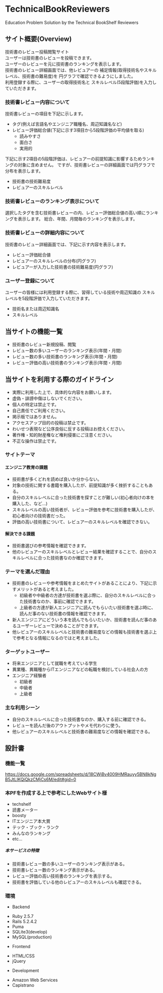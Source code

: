 # TechnicalBookReviewers
Education Problem Solution by the Technical BookShelf Reviewers

## サイト概要(Overview)
技術書のレビュー投稿閲覧サイト  
ユーザーは技術書のレビューを投稿できます。  
ユーザーのレビューを元に技術書のランキングを表示します。  
技術書のレビュー詳細画面では、他レビュアーの
補足情報(取得技術名やスキルレベル、技術書の難易度)を
円グラフで確認できるようにしました。  
利用登録する際に、ユーザーの取得技術名と
スキルレベル(5段階評価)を入力していただきます。

### 技術書レビュー内容について
技術書レビューの項目を下記に示します。
* タグ(例えば言語名やエンジニア職種名、周辺知識名など)
* レビュー評価総合値(下記に示す3項目から5段階評価の平均値を取る)
  * 読みやすさ
  * 面白さ
  * 実用的

下記に示す2項目の5段階評価は、レビュアーの前提知識に影響するためランキングの対象に含めません。
ですが、技術書レビューの詳細画面では円グラフで分布を表示します。
* 技術書の技術難易度
* レビュアーのスキルレベル

### 技術書レビューのランキング表示について
選択したタグを含む技術書レビューの内、レビュー評価総合値の高い順にランキングを表示します。
総合、年間、月間毎のランキングを表示します。

### 技術書レビューの詳細内容について
技術書のレビュー詳細画面では、下記に示す内容を表示します。
* レビュー評価総合値
* レビュアーのスキルレベルの分布(円グラフ)
* レビュアーが入力した技術書の技術難易度(円グラフ)

### ユーザー登録について
ユーザーの皆様には利用登録する際に、習得している技術や周辺知識の
スキルレベルを5段階評価で入力していただきます。
* 技術名または周辺知識名
* スキルレベル

## 当サイトの機能一覧
* 技術書のレビュー新規投稿、閲覧
* レビュー数の多いユーザーのランキング表示(年間・月間)
* レビュー数の多い技術書のランキング表示(年間・月間)
* レビュー評価の高い技術書のランキング表示(年間・月間)

## 当サイトを利用する際のガイドライン
* 実際に利用した上で、具体的な内容をお願いします。
* 虚偽・誹謗中傷はしないでください。
* 個人の特定は禁止です。
* 自己責任でご利用ください。
* 掲示板ではありません。
* アクセスアップ目的の投稿は禁止です。
* わいせつ表現など公序良俗に反する投稿はお控えください。
* 著作権・知的財産権など権利侵害にご注意ください。
* 不正な操作は禁止です。

### サイトテーマ
#### エンジニア教育の課題
* 技術書が多くどれを読めば良いか分からない。
* 対象の技術に関する書籍を購入したが、前提知識が多く挫折することもある。
* 自分のスキルレベルに合った技術書を探すことが難しい(初心者向けの本を購入した、など...)
* スキルレベルの高い技術者が、レビュー評価を参考に技術書を購入したが、初心者向けの技術書だった。
* 評価の高い技術書について、レビュアーのスキルレベルを確認できない。

#### 解決できる課題
* 技術書選びの参考情報を確認できます。
* 他のレビュアーのスキルレベルとレビュー結果を確認することで、自分のスキルレベルに合った技術書なのか確認できます。

### テーマを選んだ理由
* 技術書のレビューや参考情報をまとめたサイトがあることにより、下記に示すメリットがあると考えました。
  * 初級者や中級者の方達が技術書を選ぶ際に、自分のスキルレベルに合った技術書なのか、事前に確認できます。
  * 上級者の方達が新人エンジニアに読んでもらいたい技術書を選ぶ時に、読んだ事のない技術書の情報を確認できます。
* 新人エンジニアにどういう本を読んでもらいたいか、技術書を読んだ事のあるユーザーレビューで決めることができます。
* 他レビュアーのスキルレベルと技術書の難易度などの情報も技術書を選ぶ上で参考となる情報になるのではと考えました。

### ターゲットユーザー
* 将来エンジニアとして就職を考えている学生
* 異業種、異職種からITエンジニアなどの転職を検討している社会人の方
* エンジニア経験者
  * 初級者
  * 中級者
  * 上級者

### 主な利用シーン
* 自分のスキルレベルに合った技術書なのか、購入する前に確認できる。
* レビューを読んだ後のアウトプットやメモ代わりに使う。
* 他レビュアーのスキルレベルと技術書の難易度などの情報を確認できる。

## 設計書


### 機能一覧
https://docs.google.com/spreadsheets/d/18CWjBv4009HMRauyy5BN8kNgB5JtLIKQiQkzCMjCs6M/edit#gid=0


### 本PFを作成する上で参考にしたWebサイト様
* techshelf
* 読書メーター
* boosty
* ITエンジニア本大賞
* テック・ブック・ランク
* みんなのランキング
* etc...

##### 本サービスの特徴
* 技術書レビュー数の多いユーザーのランキング表示がある。
* 技術書レビュー数のランキング表示がある。
* レビュー評価の高い技術書のランキングを表示する。
* 技術書を評価している他のレビュアーのスキルレベルも確認できる。

### 環境
* Backend
 - Ruby 2.5.7
 - Rails 5.2.4.2
 - Puma
 - SQLite3(develop)
 - MySQL(production)
* Frontend
 - HTML/CSS
 - jQuery
* Development
 - Amazon Web Services
 - Capistrano

